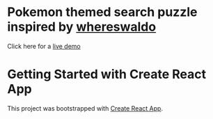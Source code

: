 # Pokemon themed search puzzle inspired by [whereswaldo](https://en.wikipedia.org/wiki/Where's_Wally%3F)

Click here for a [live demo](whereswaldo-144f5.web.app/)

# Getting Started with Create React App

This project was bootstrapped with [Create React App](https://github.com/facebook/create-react-app).